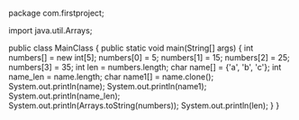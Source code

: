 package com.firstproject;

import java.util.Arrays;

public class MainClass {
    public static void main(String[] args) {
        int numbers[] = new int[5];
        numbers[0] = 5;
        numbers[1] = 15;
        numbers[2] = 25;
        numbers[3] = 35;
        int len = numbers.length;
        char name[] = {'a', 'b', 'c'};
        int name_len = name.length;
        char name1[] = name.clone();
        System.out.println(name);
        System.out.println(name1);
        System.out.println(name_len);
        System.out.println(Arrays.toString(numbers));
        System.out.println(len);
    }
}
